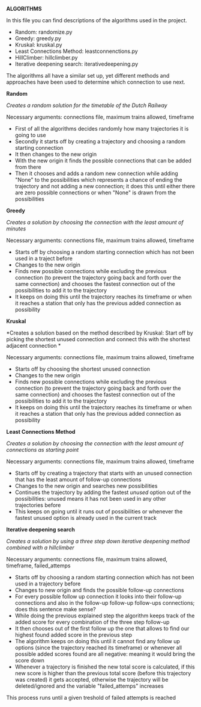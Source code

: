 __ALGORITHMS__

In this file you can find descriptions of the algorithms used in the project.

- Random: randomize.py
- Greedy: greedy.py
- Kruskal: kruskal.py
- Least Connections Method: leastconnenctions.py
- HillClimber: hillclimber.py
- Iterative deepening search: iterativedeepening.py

The algorithms all have a similar set up, yet different methods and approaches have been used to determine which connection to use next. 

**Random**

*Creates a random solution for the timetable of the Dutch Railway*

Necessary arguments: connections file, maximum trains allowed, timeframe

- First of all the algorithms decides randomly how many trajectories it is going to use
- Secondly it starts off by creating a trajectory and choosing a random starting connection
- It then changes to the new origin
- With the new origin it finds the possible connections that can be added from there
- Then it chooses and adds a random new connection while adding "None" to the possibilities which represents a chance of ending the trajectory and not adding a new connection; it does this until either there are zero possible connections or when "None" is drawn from the possibilities

**Greedy**

*Creates a solution by choosing the connection with the least amount of minutes*

Necessary arguments: connections file, maximum trains allowed, timeframe

- Starts off by choosing a random starting connection which has not been used in a traject before
- Changes to the new origin
- Finds new possible connections while excluding the previous connection (to prevent the trajectory going back and forth over the same connection) and chooses the fastest connection out of the possibilities to add it to the trajectory
- It keeps on doing this until the trajectory reaches its timeframe or when it reaches a station that only has the previous added connection as possibility

**Kruskal**

*Creates a solution based on the method described by Kruskal:
Start off by picking the shortest unused connection and connect this with the shortest adjacent connection *

Necessary arguments: connections file, maximum trains allowed, timeframe

- Starts off by choosing the shortest unused connection
- Changes to the new origin
- Finds new possible connections while excluding the previous connection (to prevent the trajectory going back and forth over the same connection) and chooses the fastest connection out of the possibilities to add it to the trajectory
- It keeps on doing this until the trajectory reaches its timeframe or when it reaches a station that only has the previous added connection as possibility

**Least Connections Method**

*Creates a solution by choosing the connection with the least amount of connections as starting point*

Necessary arguments: connections file, maximum trains allowed, timeframe

- Starts off by creating a trajectory that starts with an unused connection that has the least amount of follow-up connections  
- Changes to the new origin and searches new possibilities 
- Continues the trajectory by adding the fastest *unused* option out of the possibilities: unused means it has not been used in any other trajectories before
- This keeps on going until it runs out of possibilities or whenever the fastest unused option is already used in the current track

**Iterative deepening search**

*Creates a solution by using a three step down iterative deepening method combined with a hillclimber*

Necessary arguments: connections file, maximum trains allowed, timeframe, failed_attemps

- Starts off by choosing a random starting connection which has not been used in a trajectory before
- Changes to new origin and finds the possible follow-up connections
- For every possible follow up connection it looks into their follow-up connections and also in the follow-up follow-up follow-ups connections; does this sentence make sense?
- While doing the previous explained step the algorithm keeps track of the added score for every combination of the three step follow-up 
- It then chooses out of the first follow up the one that allows to find our highest found added score in the previous step
- The algorithm keeps on doing this until it cannot find any follow up options (since the trajectory reached its timeframe) or whenever all possible added scores found are all negative: meaning it would bring the score down
- Whenever a trajectory is finished the new total score is calculated, if this new score is higher than the previous total score (before this trajectory was created) it gets accepted, otherwise the trajectory will be deleted/ignored and the variable "failed_attemps" increases

This process runs until a given treshold of failed attempts is reached
